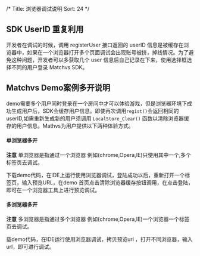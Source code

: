 /*
Title: 浏览器调试说明
Sort: 24
*/



## SDK UserID 重复利用

开发者在调试的时候，调用 registerUser 接口返回的 userID 信息是被缓存在浏览器中，如果在一个浏览器打开多个页面调试会出现账号被挤，掉线情况。为了避免这种问题，开发者可以多获取几个 user 信息后自己记录在下来，使用选择框选择不同的用户登录 Matchvs SDK。



## Matchvs Demo案例多开说明

demo需要多个用户同时登录在一个房间中才可以体验游戏，但是浏览器环境下成功生成用户后，SDK会缓存用户信息。即使再次调用`regist()`会返回相同的userID,如需重新生成新的用户须调用 `LocalStore_Clear()` 函数以清除浏览器缓存的用户信息。Mathvs为用户提供以下两种体验方式。

#### 单浏览器多开

**注意** 单浏览器是指通过一个浏览器 例如(chrome,Opera,IE)只使用其中一个,多个标签页去调试。

下载demo代码，在IDE上运行使用浏览器调试，登陆成功以后，重新打开一个标签页，输入预览URL，在demo 首页点击清除浏览器缓存按钮调用，在点击登陆，即可在一个浏览器工具上进行预览调试。

#### 多浏览器多开

**注意** 多浏览器是指通过多个浏览器 例如(chrome,Opera,IE)一个浏览器一个标签页去调试。

载demo代码，在IDE运行使用浏览器调试，拷贝预览url ，打开不同浏览器，输入url，即可进行调试。

